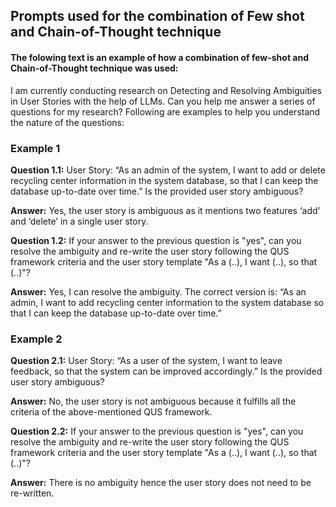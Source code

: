 ## Prompts used for the combination of Few shot and Chain-of-Thought technique
#### The folowing text is an example of how a combination of few-shot and Chain-of-Thought technique was used:


I am currently conducting research on Detecting and Resolving Ambiguities in User Stories with the help of LLMs. Can you help me answer a series of questions for my research? Following are examples to help you understand the nature of the questions:

### Example 1 
**Question 1.1:** User Story: “As an admin of the system, I want to add or delete recycling center information in the system database, so that I can keep the database up-to-date over time.” Is the provided user story ambiguous?

**Answer:** Yes, the user story is ambiguous as it mentions two features ‘add’ and ‘delete’ in a single user story.

**Question 1.2:** If your answer to the previous question is "yes", can you resolve the ambiguity and re-write the user story following the QUS framework criteria and the user story template "As a (..), I want (..), so that (..)"?

**Answer:** Yes, I can resolve the ambiguity. The correct version is: “As an admin, I want to add recycling center information to the system database so that I can keep the database up-to-date over time.”

### Example 2 
**Question 2.1:** User Story: “As a user of the system, I want to leave feedback, so that the system can be improved accordingly.” Is the provided user story ambiguous?

**Answer:** No, the user story is not ambiguous because it fulfills all the criteria of the above-mentioned QUS framework.

**Question 2.2:** If your answer to the previous question is "yes", can you resolve the ambiguity and re-write the user story following the QUS framework criteria and the user story template "As a (..), I want (..), so that (..)"?

**Answer:** There is no ambiguity hence the user story does not need to be re-written.
